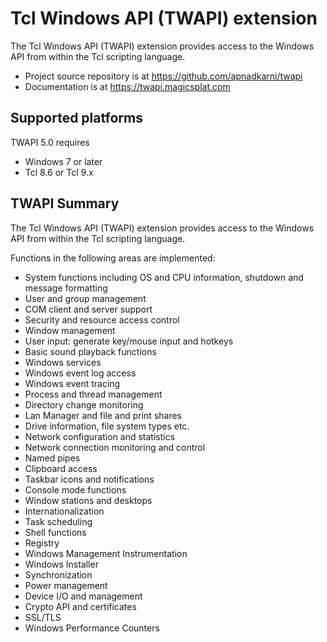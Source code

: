 # Tcl Windows API (TWAPI) extension

The Tcl Windows API (TWAPI) extension provides access to the Windows API from
within the Tcl scripting language.

  * Project source repository is at https://github.com/apnadkarni/twapi
  * Documentation is at https://twapi.magicsplat.com

## Supported platforms

TWAPI 5.0 requires

  * Windows 7 or later
  * Tcl 8.6 or Tcl 9.x

## TWAPI Summary

The Tcl Windows API (TWAPI) extension provides access to the Windows API from
within the Tcl scripting language.

Functions in the following areas are implemented:

  * System functions including OS and CPU information,
    shutdown and message formatting
  * User and group management
  * COM client and server support
  * Security and resource access control
  * Window management
  * User input: generate key/mouse input and hotkeys
  * Basic sound playback functions
  * Windows services
  * Windows event log access
  * Windows event tracing
  * Process and thread management
  * Directory change monitoring
  * Lan Manager and file and print shares
  * Drive information, file system types etc.
  * Network configuration and statistics
  * Network connection monitoring and control
  * Named pipes
  * Clipboard access
  * Taskbar icons and notifications
  * Console mode functions
  * Window stations and desktops
  * Internationalization
  * Task scheduling
  * Shell functions
  * Registry
  * Windows Management Instrumentation
  * Windows Installer
  * Synchronization
  * Power management
  * Device I/O and management
  * Crypto API and certificates
  * SSL/TLS
  * Windows Performance Counters
